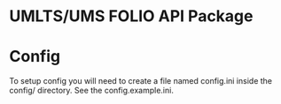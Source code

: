 # UMLTS/UMS FOLIO API Package


# Config

To setup config you will need to create a file named config.ini inside the config/ directory.  See the config.example.ini.
